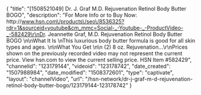 {
    "title": "[1508521049] Dr. J. Graf M.D. Rejuvenation Retinol Body Butter BOGO",
    "description": "For More Info or to Buy Now: http:\/\/www.hsn.com\/products\/seo\/8536325?rdr=1&sourceid=youtube&cm_mmc=Social-_-Youtube-_-ProductVideo-_-582429\r\nDr. Jeannette Graf, M.D. Rejuvenation Retinol Body Butter BOGO  \n\nWhat It Is \nThis luxurious body butter formula is good for all skin types and ages.  \n\nWhat You Get \n\n    (2) 8 oz. Rejuvenation...\r\nPrices shown on the previously recorded video may not represent the current price.  View hsn.com to view the current selling price. HSN Item #582429",
    "channelid": "123179144",
    "videoid": "123178742",
    "date_created": "1507988984",
    "date_modified": "1508372601",
    "type": "captivate",
    "layout": "channelVideo",
    "url": "\/hsn-network\/dr-j-graf-m-d-rejuvenation-retinol-body-butter-bogo\/123179144-123178742"
}